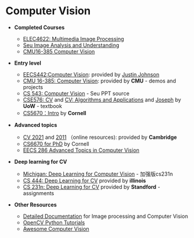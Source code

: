 # Computer Vision
- **Completed Courses**
  - [ELEC4622: Multimedia Image Processing](https://github.com/EeToSe/ELEC4622-2019s2)  
  - [Seu Image Analysis and Understanding](https://github.com/EeToSe/image-cv)
  - [CMU16-385 Computer Vision](http://16385.courses.cs.cmu.edu/spring2022/home)

- **Entry level** 
  - [EECS442:Computer Vision](https://web.eecs.umich.edu/~justincj/teaching/eecs442/WI2021/): provided by [Justin Johnson](https://www.bilibili.com/video/BV1BV411n7Km?spm_id_from=333.337.search-card.all.click&vd_source=328603c9551807bb076c87ab1208ace6)
  - [CMU 16-385: Computer Vision](http://16385.courses.cs.cmu.edu/spring2022/):  provided by **CMU** - demos and projects
  - [CS 543: Computer Vision](https://slazebni.cs.illinois.edu/fall21/) - Seu PPT source 
  - [CSE576: CV](https://courses.cs.washington.edu/courses/cse576/) and [CV: Algorithms and Applications](http://szeliski.org/Book/) and [Joseph](https://courses.cs.washington.edu/courses/cse455/22wi/) by **UoW** - textbook 
  - [CS5670：Intro](https://www.cs.cornell.edu/courses/cs5670/2021sp/) by **Cornell**

- **Advanced topics**
  - [CV 2021](https://www.cl.cam.ac.uk/teaching/2021/CompVision/) and [2011](https://www.cl.cam.ac.uk/teaching/1011/CompVision/) （online resources): provided by **Cambridge** 
  - [CS6670 for PhD](https://www.cs.cornell.edu/courses/cs6670/2021fa/) by Cornell
  - [EECS 286 Advanced Topics in Computer Vision](http://faculty.ucmerced.edu/mhyang/course/eecs286-2016/index.htm)


- **Deep learning for CV**
  - [Michigan: Deep Learning for Computer Vision](https://web.eecs.umich.edu/~justincj/teaching/eecs498/WI2022/schedule.html) - 加强版cs231n<br>
  - [CS 444: Deep Learning for CV](https://slazebni.cs.illinois.edu/spring22/) provided by **illinois**
  - [CS 231n: Deep Learning for CV](http://cs231n.stanford.edu/) provided by **Standford** - assignments<br>

- **Other Resources**
  - [Detailed  Documentation](https://staff.fnwi.uva.nl/r.vandenboomgaard/IPCV20162017/index.html) for Image processing and Computer Vision
  - [OpenCV Python Tutorials](https://opencv-python-tutorials.readthedocs.io/)
  - [Awesome Computer Vision](https://github.com/jbhuang0604/awesome-computer-vision)

